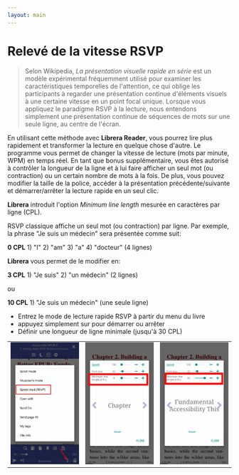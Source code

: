 ```yaml
---
layout: main
---
```



# Relevé de la vitesse RSVP

> Selon Wikipedia, _La présentation visuelle rapide en série_ est un modèle expérimental fréquemment utilisé pour examiner les caractéristiques temporelles de l'attention, ce qui oblige les participants à regarder une présentation continue d'éléments visuels à une certaine vitesse en un point focal unique. Lorsque vous appliquez le paradigme RSVP à la lecture, nous entendons simplement une présentation continue de séquences de mots sur une seule ligne, au centre de l'écran.

En utilisant cette méthode avec **Librera Reader**, vous pourrez lire plus rapidement et transformer la lecture en quelque chose d'autre.
Le programme vous permet de changer la vitesse de lecture (mots par minute, WPM) en temps réel. En tant que bonus supplémentaire, vous êtes autorisé à contrôler la longueur de la ligne et à lui faire afficher un seul mot (ou contraction) ou un certain nombre de mots à la fois.
De plus, vous pouvez modifier la taille de la police, accéder à la présentation précédente/suivante et démarrer/arrêter la lecture rapide en un seul clic.

**Librera** introduit l'option _Minimum line length_ mesurée en caractères par ligne (CPL).

RSVP classique affiche un seul mot (ou contraction) par ligne. Par exemple, la phrase &quot;Je suis un médecin&quot; sera présentée comme suit:

**0 CPL** 1) &quot;I&quot; 2) &quot;am&quot; 3) &quot;a&quot; 4) &quot;docteur&quot; (4 lignes)

**Librera** vous permet de le modifier en:

**3 CPL** 1) &quot;Je suis&quot; 2) &quot;un médecin&quot; (2 lignes)

ou

**10 CPL** 1) &quot;Je suis un médecin&quot; (une seule ligne)

* Entrez le mode de lecture rapide RSVP à partir du menu du livre
* appuyez simplement sur pour démarrer ou arrêter
* Définir une longueur de ligne minimale (jusqu'à 30 CPL)

||||
|-|-|-|
|![](1.png)|![](2.png)|![](3.png)|

